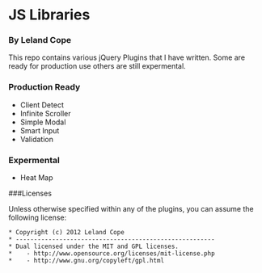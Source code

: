 JS Libraries
============

### By Leland Cope

This repo contains various jQuery Plugins that I have written. Some are ready for production use others are still expermental.

### Production Ready

* Client Detect
* Infinite Scroller
* Simple Modal
* Smart Input
* Validation

### Expermental

* Heat Map


###Licenses

Unless otherwise specified within any of the plugins, you can assume the following license:

    * Copyright (c) 2012 Leland Cope
    * -------------------------------------------------------
    * Dual licensed under the MIT and GPL licenses.
    *    - http://www.opensource.org/licenses/mit-license.php
    *    - http://www.gnu.org/copyleft/gpl.html
